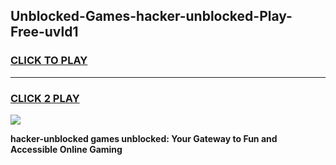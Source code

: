 
## Unblocked-Games-hacker-unblocked-Play-Free-uvld1
<h3>
<a href="https://premium76.site?title=hacker-unblocked&ref=21A">CLICK TO PLAY</a></h3>
<hr>

<h3>
<a href="https://premium76.site?title=hacker-unblocked&ref=21A">CLICK 2 PLAY</a>
  
</h3>

<a href="https://premium76.site?title=hacker-unblocked&ref=21A"><img src="https://clearcache.store/games.png"></a>


**hacker-unblocked games unblocked: Your Gateway to Fun and Accessible Online Gaming**
